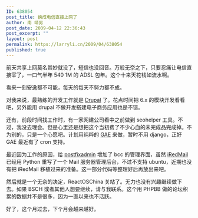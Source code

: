 ```yaml
---
ID: 638054
post_title: 换成电信直接上网了
author: 南 靖男
post_date: 2009-04-12 22:36:43
post_excerpt: ""
layout: post
permalink: https://larryli.cn/2009/04/638054
published: true
---
```

<p>前天共享上网莫名其妙就没了，短信也没回音。万般无奈之下，只要忍痛让电信直接宰了，一口气半年 540 1M 的 ADSL 包年。这个十来天花钱如流水啊。</p>  <p>看来一刻安逸都不可能，每天的每天不努力都不成。</p>  <p>对我来说，最熟练的开发工作就是 <a href="http://drupal.org">Drupal</a> 了。花点时间把 6.x 的模块开发看看吧，另外能用 drupal 不做开发搭建电子商务应用也是不错。</p>  <p>还有，前段时间找工作时，有一家网建公司看中之前做到 seohelper 工具。不过，我没去理会。但是心里还是想把这个当初费了不少心血的未完成品完成掉。不为别的，只是一个心愿吧。计划用纯粹的 <a href="http://code.google.com/appengine">GAE</a> 来做，暂时不用 django，正好 GAE 最近有了 cron 支持。</p>  <p>最近因为工作的原因，给 <a href="http://postfixadmin.sourceforge.net/">postfixadmin</a> 增加了 bcc 的管理界面，虽然 <a href="http://www.iredmail.org/">iRedMail</a> 已经用 Python 重写了一个 Mail 服务器管理后台，不过不支持 ubuntu，近期也没有把 iRedMail 移植过来的准备。这一部分代码等整理好后再放出来吧。</p>  <p>然后就是一个无奈的决定，ReactOSChina 关站了。无力也没有兴趣继续做下去。如果 BSCH 或者其他人想要继续，请与我联系。这个用 PHPBB 做的论坛积累的数据并不是很多，因为一直以来也不活跃。</p>  <p>好了，这个月过去，下个月会越来越好。</p>